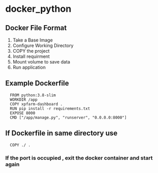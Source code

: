 # docker_python

## Docker File Format
1. Take a Base Image 
2. Configure Working Directory
3. COPY the project
4. Install requirment
5. Mount volume to save data
6. Run application

## Example Dockerfile


      FROM python:3.8-slim
      WORKDIR /app
      COPY xpfarm-dashboard .
      RUN pip install -r requirements.txt
      EXPOSE 8000
      CMD ["/app/manage.py", "runserver", "0.0.0.0:8000"]


## If  Dockerfile in same directory use 

      COPY ./ .

### If the port is occupied , exit the docker container and start again
